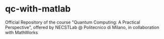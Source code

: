 # qc-with-matlab
Official Repository of the course "Quantum Computing: A Practical Perspective", offered by NECSTLab @ Politecnico di Milano, in collaboration with MathWorks
